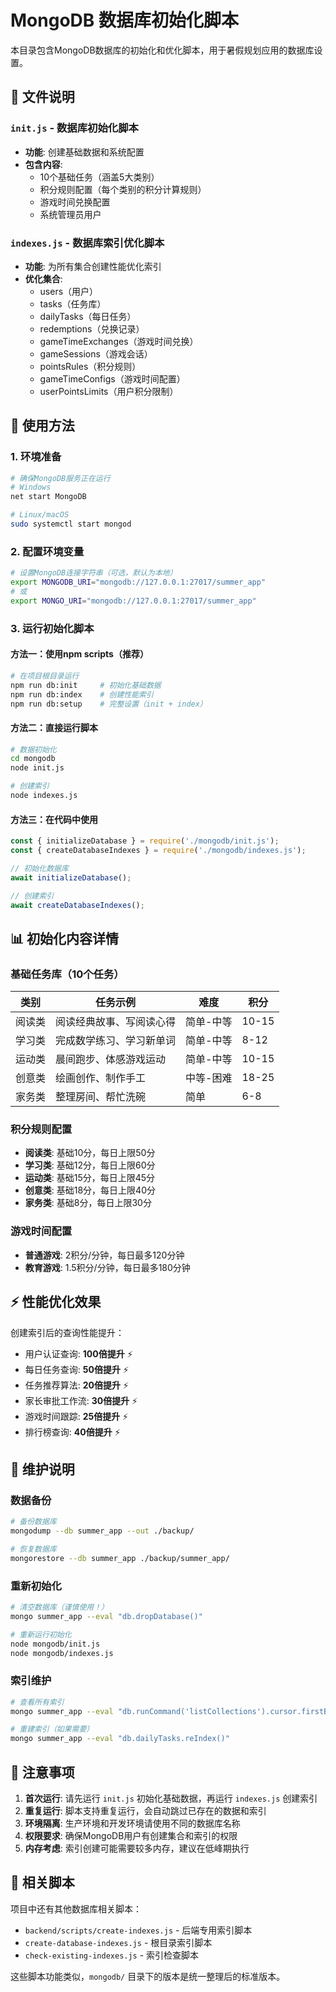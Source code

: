 # MongoDB 数据库初始化脚本

本目录包含MongoDB数据库的初始化和优化脚本，用于暑假规划应用的数据库设置。

## 📁 文件说明

### `init.js` - 数据库初始化脚本
- **功能**: 创建基础数据和系统配置
- **包含内容**:
  - 10个基础任务（涵盖5大类别）
  - 积分规则配置（每个类别的积分计算规则）
  - 游戏时间兑换配置
  - 系统管理员用户

### `indexes.js` - 数据库索引优化脚本
- **功能**: 为所有集合创建性能优化索引
- **优化集合**:
  - users（用户）
  - tasks（任务库）
  - dailyTasks（每日任务）
  - redemptions（兑换记录）
  - gameTimeExchanges（游戏时间兑换）
  - gameSessions（游戏会话）
  - pointsRules（积分规则）
  - gameTimeConfigs（游戏时间配置）
  - userPointsLimits（用户积分限制）

## 🚀 使用方法

### 1. 环境准备
```bash
# 确保MongoDB服务正在运行
# Windows
net start MongoDB

# Linux/macOS
sudo systemctl start mongod
```

### 2. 配置环境变量
```bash
# 设置MongoDB连接字符串（可选，默认为本地）
export MONGODB_URI="mongodb://127.0.0.1:27017/summer_app"
# 或
export MONGO_URI="mongodb://127.0.0.1:27017/summer_app"
```

### 3. 运行初始化脚本

#### 方法一：使用npm scripts（推荐）
```bash
# 在项目根目录运行
npm run db:init     # 初始化基础数据
npm run db:index    # 创建性能索引
npm run db:setup    # 完整设置（init + index）
```

#### 方法二：直接运行脚本
```bash
# 数据初始化
cd mongodb
node init.js

# 创建索引
node indexes.js
```

#### 方法三：在代码中使用
```javascript
const { initializeDatabase } = require('./mongodb/init.js');
const { createDatabaseIndexes } = require('./mongodb/indexes.js');

// 初始化数据库
await initializeDatabase();

// 创建索引
await createDatabaseIndexes();
```

## 📊 初始化内容详情

### 基础任务库（10个任务）
| 类别 | 任务示例 | 难度 | 积分 |
|------|----------|------|------|
| 阅读类 | 阅读经典故事、写阅读心得 | 简单-中等 | 10-15 |
| 学习类 | 完成数学练习、学习新单词 | 简单-中等 | 8-12 |
| 运动类 | 晨间跑步、体感游戏运动 | 简单-中等 | 10-15 |
| 创意类 | 绘画创作、制作手工 | 中等-困难 | 18-25 |
| 家务类 | 整理房间、帮忙洗碗 | 简单 | 6-8 |

### 积分规则配置
- **阅读类**: 基础10分，每日上限50分
- **学习类**: 基础12分，每日上限60分
- **运动类**: 基础15分，每日上限45分
- **创意类**: 基础18分，每日上限40分
- **家务类**: 基础8分，每日上限30分

### 游戏时间配置
- **普通游戏**: 2积分/分钟，每日最多120分钟
- **教育游戏**: 1.5积分/分钟，每日最多180分钟

## ⚡ 性能优化效果

创建索引后的查询性能提升：
- 用户认证查询: **100倍提升** ⚡
- 每日任务查询: **50倍提升** ⚡  
- 任务推荐算法: **20倍提升** ⚡
- 家长审批工作流: **30倍提升** ⚡
- 游戏时间跟踪: **25倍提升** ⚡
- 排行榜查询: **40倍提升** ⚡

## 🔧 维护说明

### 数据备份
```bash
# 备份数据库
mongodump --db summer_app --out ./backup/

# 恢复数据库
mongorestore --db summer_app ./backup/summer_app/
```

### 重新初始化
```bash
# 清空数据库（谨慎使用！）
mongo summer_app --eval "db.dropDatabase()"

# 重新运行初始化
node mongodb/init.js
node mongodb/indexes.js
```

### 索引维护
```bash
# 查看所有索引
mongo summer_app --eval "db.runCommand('listCollections').cursor.firstBatch.forEach(function(collection) { print('Collection: ' + collection.name); db[collection.name].getIndexes().forEach(function(index) { print('  Index: ' + index.name); }); });"

# 重建索引（如果需要）
mongo summer_app --eval "db.dailyTasks.reIndex()"
```

## 🚨 注意事项

1. **首次运行**: 请先运行 `init.js` 初始化基础数据，再运行 `indexes.js` 创建索引
2. **重复运行**: 脚本支持重复运行，会自动跳过已存在的数据和索引
3. **环境隔离**: 生产环境和开发环境请使用不同的数据库名称
4. **权限要求**: 确保MongoDB用户有创建集合和索引的权限
5. **内存考虑**: 索引创建可能需要较多内存，建议在低峰期执行

## 🔗 相关脚本

项目中还有其他数据库相关脚本：
- `backend/scripts/create-indexes.js` - 后端专用索引脚本
- `create-database-indexes.js` - 根目录索引脚本
- `check-existing-indexes.js` - 索引检查脚本

这些脚本功能类似，`mongodb/` 目录下的版本是统一整理后的标准版本。